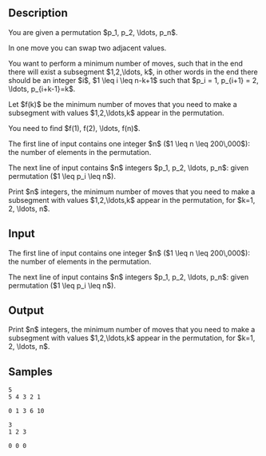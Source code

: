 ## Description

<div><p>You are given a permutation $p_1, p_2, \ldots, p_n$.</p><p>In one move you can swap two adjacent values.</p><p>You want to perform a minimum number of moves, such that in the end there will exist a subsegment $1,2,\ldots, k$, in other words in the end there should be an integer $i$, $1 \leq i \leq n-k+1$ such that $p_i = 1, p_{i+1} = 2, \ldots, p_{i+k-1}=k$.</p><p>Let $f(k)$ be the minimum number of moves that you need to make a subsegment with values $1,2,\ldots,k$ appear in the permutation.</p><p>You need to find $f(1), f(2), \ldots, f(n)$.</p></div><div class="input-specification"><p>The first line of input contains one integer $n$ ($1 \leq n \leq 200\,000$): the number of elements in the permutation.</p><p>The next line of input contains $n$ integers $p_1, p_2, \ldots, p_n$: given permutation ($1 \leq p_i \leq n$).</p></div><div class="output-specification"><p>Print $n$ integers, the minimum number of moves that you need to make a subsegment with values $1,2,\ldots,k$ appear in the permutation, for $k=1, 2, \ldots, n$.</p></div>

## Input

<p>The first line of input contains one integer $n$ ($1 \leq n \leq 200\,000$): the number of elements in the permutation.</p><p>The next line of input contains $n$ integers $p_1, p_2, \ldots, p_n$: given permutation ($1 \leq p_i \leq n$).</p>

## Output

<p>Print $n$ integers, the minimum number of moves that you need to make a subsegment with values $1,2,\ldots,k$ appear in the permutation, for $k=1, 2, \ldots, n$.</p>

## Samples

```input1
5
5 4 3 2 1
```

```output1
0 1 3 6 10
```






```input2
3
1 2 3
```

```output2
0 0 0
```



